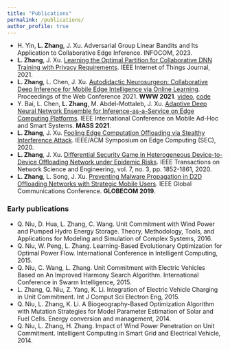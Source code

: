 ```yaml
---
title: "Publications"
permalink: /publications/
author_profile: true
---
```


- H. Yin, **L. Zhang**, J. Xu. Adversarial Group Linear Bandits and Its Application to Collaborative Edge Inference. INFOCOM, 2023.
- **L. Zhang**, J. Xu. [Learning the Optimal Partition for Collaborative DNN Training with Privacy Requirements](https://ieeexplore.ieee.org/document/9612607). IEEE Internet of Things Journal, 2021.
- **L. Zhang**, L. Chen, J. Xu. [Autodidactic Neurosurgeon: Collaborative Deep Inference for Mobile Edge Intelligence via Online Learning](https://arxiv.org/abs/2102.02638). Proceedings of the Web Conference 2021. **WWW 2021**. [video](https://www.youtube.com/watch?v=VSqSmeg4mAM), [code](https://github.com/letian-zhang/ANS)
- Y. Bai, L. Chen, **L. Zhang**, M. Abdel-Mottaleb, J. Xu. [Adaptive Deep Neural Network Ensemble for Inference-as-a-Service on Edge Computing Platforms](https://ieeexplore.ieee.org/document/9637765). IEEE International Conference on Mobile Ad-Hoc and Smart Systems. **MASS 2021**.
- **L. Zhang**, J. Xu. [Fooling Edge Computation Offloading via Stealthy Interference Attack](https://ieeexplore.ieee.org/abstract/document/9355594?casa_token=kn_wTiBD604AAAAA:Hx1yk3T3JKMJ-PWjmXZEllKOycMCY1_anfGwvIerFPEnGiEm-H1GDt_efTWMQvz0eVoT6eIP). IEEE/ACM Symposium on Edge Computing (SEC), 2020.
- **L. Zhang**, J. Xu. [Differential Security Game in Heterogeneous Device-to-Device Offloading Network under Epidemic Risks](https://ieeexplore.ieee.org/document/8910355). IEEE Transactions on Network Science and Engineering, vol. 7, no. 3, pp. 1852-1861, 2020.
- **L. Zhang**, L. Song, J. Xu. [Preventing Malware Propagation in D2D Offloading Networks with Strategic Mobile Users](https://ieeexplore.ieee.org/document/9014227). IEEE Global Communications Conference. **GLOBECOM 2019**.

### Early publications
- Q. Niu, D. Hua, L. Zhang, C. Wang. Unit Commitment with Wind Power and Pumped Hydro Energy Storage. Theory, Methodology, Tools, and Applications for Modeling and Simulation of Complex Systems, 2016.
- Q. Niu, W. Peng, L. Zhang. Learning-Based Evolutionary Optimization for Optimal Power Flow. International Conference in Intelligent Computing, 2015.
- Q. Niu, C. Wang, L. Zhang. Unit Commitment with Electric Vehicles Based on An Improved Harmony Search Algorithm. International Conference in Swarm Intelligence, 2015.
- L. Zhang, Q. Niu, Z. Yang, K. Li. Integration of Electric Vehicle Charging in Unit Commitment. Int J Comput Sci Electron Eng, 2015.
- Q. Niu, L. Zhang, K. Li. A Biogeography-Based Optimization Algorithm with Mutation Strategies for Model Parameter Estimation of Solar and Fuel Cells. Energy conversion and management, 2014.
- Q. Niu, L. Zhang, H. Zhang. Impact of Wind Power Penetration on Unit Commitment. Intelligent Computing in Smart Grid and Electrical Vehicle, 2014.











